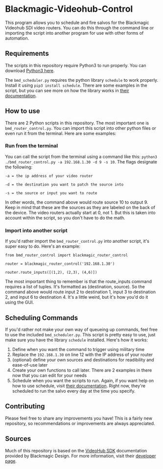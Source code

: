 # Blackmagic-Videohub-Control
This program allows you to schedule and fire salvos for the Blackmagic Videohub SDI video routers. You can do this through the command line or importing the script into another program for use with other forms of automation.

## Requirements
The scripts in this repository require Python3 to run properly. You can download [Python3 here](https://www.python.org/downloads/).

The `bmd_scheduler.py` requires the python library `schedule` to work properly. Install it using `pip3 install schedule`. There are some examples in the script, but you can see more on how the library works in [their documentation](https://pypi.org/project/schedule/).

## How to use
There are 2 Python scripts in this repository. The most important one is `bmd_router_control.py`. You can import this script into other python files or even run it from the terminal. Here are some examples:


### Run from the terminal
You can call the script from the terminal using a command like this: `python3 ./bmd_router_control.py -a 192.168.1.30 -d 9 -s 10`. The flags designate the following:
```
-a = the ip address of your video router

-d = the destination you want to patch the source into

-s = the source or input you want to route
```
  
In other words, the command above would route source 10 to output 9. Keep in mind that these are the sources as they are labeled on the back of the device. The video routers actually start at 0, not 1. But this is taken into account within the script, so you don't have to do the math.
 

### Import into another script
If you'd rather import the `bmd_router_control.py` into another script, it's super easy to do. Here's an example:

```
from bmd_router_control import blackmagic_router_control

router = blackmagic_router_control('192.168.1.30')

router.route_inputs([(1,2), (2,3), (4,6)])
```

The most important thing to remember is that the route_inputs command requires a list of tuples. It's formatted as (destination, source). So the command above would route input 2 to destination 1, input 3 to destination 2, and input 6 to destination 4. It's a little weird, but it's how you'd do it using the GUI.


## Scheduling Commands
If you'd rather not make your own way of queueing up commands, feel free to use the included `bmd_scheduler.py`. This script is pretty easy to use, just make sure you have the library `schedule` installed. Here's how it works:

1. Define when you want the command to trigger using military time
2. Replace the `192.168.1.30` on line 12 with the IP address of your router
3. (optional) define your own sources and destinations for readibility and ease-of-use later
4. Create your own functions to call later. There are 2 examples in there now that you can edit for your needs
5. Schedule when you want the scripts to run. Again, if you want help on how to use schedule, visit [their documentation](https://pypi.org/project/schedule/). Right now, they're scheduled to run the salvo every day at the time you specify.


## Contributing
Please feel free to share any improvements you have! This is a fairly new repository, so recommendations or improvements are always appreciated.


## Sources
Much of this repository is based on the [VideoHub SDK](https://downloads.blackmagicdesign.com/Developer/Videohub/20210215-b13954/Blackmagic_Videohub_Developer_SDK_1.0.zip) documentation provided by Blackmagic Design. For more information, visit their [developer page](https://www.blackmagicdesign.com/developer/).
